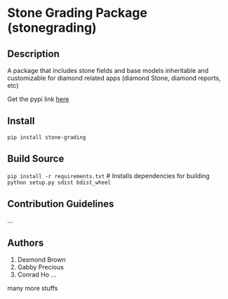 # Stone Grading Package (stonegrading)

## Description

A package that includes stone fields and base models inheritable and customizable
for diamond related apps (diamond Stone, diamond reports, etc)

Get the pypi link [here](https://pypi.org/project/stone-grading)

## Install

`pip install stone-grading`

## Build Source

`pip install -r requirements.txt` # Installs dependencies for building  
`python setup.py sdist bdist_wheel`

## Contribution Guidelines

...

## Authors

1. Desmond Brown
2. Gabby Precious
3. Conrad Ho
   ...

many more stuffs
